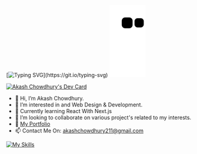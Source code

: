 [![Typing SVG](https://readme-typing-svg.herokuapp.com?color=F5F70E&lines=Hi%2C+I+Am+Akash;I+love+to+Design%2C+Develope+and+Create!)](https://git.io/typing-svg)
![snake svg](https://github.com/akashzeno/akashzeno/blob/output/github-contribution-grid-snake.svg)

<a href="https://app.daily.dev/akashzeno"><img src="https://api.daily.dev/devcards/97b10354dce746ff88f27e20b9fb6601.png?r=6lm" width="400" alt="Akash Chowdhury's Dev Card"/></a>
- 👋 Hi, I’m Akash Chowdhury.
- 👀 I’m interested in and Web Design & Development.
- 🌱 Currently learning React With Next.js
- 💞️ I’m looking to collaborate on various project's related to my interests.
- 🔗 [My Portfolio](https://akashzeno.github.io)
- 📫 Contact Me On: akashchowdhury211@gmail.com

[![My Skills](https://skillicons.dev/icons?i=py,js,ts,html,css,sass,tailwind,wasm,vscode,wordpress,bash,blender,bootstrap,codepen,discord,flask,django,figma,firebase,git,github,gitlab,godot,heroku,ps,ai,instagram,linkedin,react,nextjs,vercel,vite,nodejs)](https://skillicons.dev)
<!---
akashzeno/akashzeno is a ✨ special ✨ repository because its `README.md` (this file) appears on your GitHub profile.
You can click the Preview link to take a look at your changes.
--->

